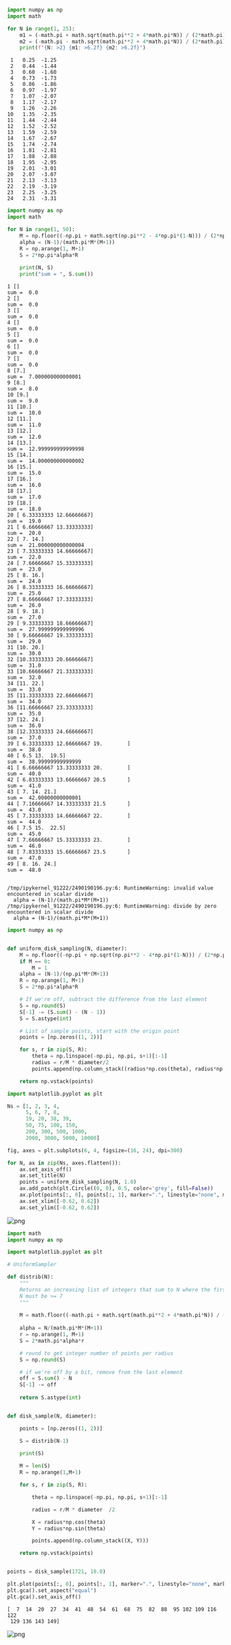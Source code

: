 ```python
import numpy as np
import math

for N in range(1, 25):
    m1 = (-math.pi + math.sqrt(math.pi**2 + 4*math.pi*N)) / (2*math.pi)
    m2 = (-math.pi - math.sqrt(math.pi**2 + 4*math.pi*N)) / (2*math.pi)
    print(f"{N: >2} {m1: >6.2f} {m2: >6.2f}")
```

     1   0.25  -1.25
     2   0.44  -1.44
     3   0.60  -1.60
     4   0.73  -1.73
     5   0.86  -1.86
     6   0.97  -1.97
     7   1.07  -2.07
     8   1.17  -2.17
     9   1.26  -2.26
    10   1.35  -2.35
    11   1.44  -2.44
    12   1.52  -2.52
    13   1.59  -2.59
    14   1.67  -2.67
    15   1.74  -2.74
    16   1.81  -2.81
    17   1.88  -2.88
    18   1.95  -2.95
    19   2.01  -3.01
    20   2.07  -3.07
    21   2.13  -3.13
    22   2.19  -3.19
    23   2.25  -3.25
    24   2.31  -3.31



```python
import numpy as np
import math

for N in range(1, 50):
    M = np.floor((-np.pi + math.sqrt(np.pi**2 - 4*np.pi*(1-N))) / (2*np.pi))
    alpha = (N-1)/(math.pi*M*(M+1))
    R = np.arange(1, M+1)
    S = 2*np.pi*alpha*R
    
    print(N, S)
    print("sum = ", S.sum())
```

    1 []
    sum =  0.0
    2 []
    sum =  0.0
    3 []
    sum =  0.0
    4 []
    sum =  0.0
    5 []
    sum =  0.0
    6 []
    sum =  0.0
    7 []
    sum =  0.0
    8 [7.]
    sum =  7.000000000000001
    9 [8.]
    sum =  8.0
    10 [9.]
    sum =  9.0
    11 [10.]
    sum =  10.0
    12 [11.]
    sum =  11.0
    13 [12.]
    sum =  12.0
    14 [13.]
    sum =  12.999999999999998
    15 [14.]
    sum =  14.000000000000002
    16 [15.]
    sum =  15.0
    17 [16.]
    sum =  16.0
    18 [17.]
    sum =  17.0
    19 [18.]
    sum =  18.0
    20 [ 6.33333333 12.66666667]
    sum =  19.0
    21 [ 6.66666667 13.33333333]
    sum =  20.0
    22 [ 7. 14.]
    sum =  21.000000000000004
    23 [ 7.33333333 14.66666667]
    sum =  22.0
    24 [ 7.66666667 15.33333333]
    sum =  23.0
    25 [ 8. 16.]
    sum =  24.0
    26 [ 8.33333333 16.66666667]
    sum =  25.0
    27 [ 8.66666667 17.33333333]
    sum =  26.0
    28 [ 9. 18.]
    sum =  27.0
    29 [ 9.33333333 18.66666667]
    sum =  27.999999999999996
    30 [ 9.66666667 19.33333333]
    sum =  29.0
    31 [10. 20.]
    sum =  30.0
    32 [10.33333333 20.66666667]
    sum =  31.0
    33 [10.66666667 21.33333333]
    sum =  32.0
    34 [11. 22.]
    sum =  33.0
    35 [11.33333333 22.66666667]
    sum =  34.0
    36 [11.66666667 23.33333333]
    sum =  35.0
    37 [12. 24.]
    sum =  36.0
    38 [12.33333333 24.66666667]
    sum =  37.0
    39 [ 6.33333333 12.66666667 19.        ]
    sum =  38.0
    40 [ 6.5 13.  19.5]
    sum =  38.99999999999999
    41 [ 6.66666667 13.33333333 20.        ]
    sum =  40.0
    42 [ 6.83333333 13.66666667 20.5       ]
    sum =  41.0
    43 [ 7. 14. 21.]
    sum =  42.00000000000001
    44 [ 7.16666667 14.33333333 21.5       ]
    sum =  43.0
    45 [ 7.33333333 14.66666667 22.        ]
    sum =  44.0
    46 [ 7.5 15.  22.5]
    sum =  45.0
    47 [ 7.66666667 15.33333333 23.        ]
    sum =  46.0
    48 [ 7.83333333 15.66666667 23.5       ]
    sum =  47.0
    49 [ 8. 16. 24.]
    sum =  48.0


    /tmp/ipykernel_91222/2490190196.py:6: RuntimeWarning: invalid value encountered in scalar divide
      alpha = (N-1)/(math.pi*M*(M+1))
    /tmp/ipykernel_91222/2490190196.py:6: RuntimeWarning: divide by zero encountered in scalar divide
      alpha = (N-1)/(math.pi*M*(M+1))



```python
import numpy as np


def uniform_disk_sampling(N, diameter):
    M = np.floor((-np.pi + np.sqrt(np.pi**2 - 4*np.pi*(1-N))) / (2*np.pi))
    if M == 0:
        M = 1
    alpha = (N-1)/(np.pi*M*(M+1))
    R = np.arange(1, M+1)
    S = 2*np.pi*alpha*R

    # If we're off, subtract the difference from the last element
    S = np.round(S)
    S[-1] -= (S.sum() - (N - 1))
    S = S.astype(int)

    # List of sample points, start with the origin point
    points = [np.zeros((1, 2))]

    for s, r in zip(S, R):
        theta = np.linspace(-np.pi, np.pi, s+1)[:-1]
        radius = r/M * diameter/2
        points.append(np.column_stack((radius*np.cos(theta), radius*np.sin(theta))))

    return np.vstack(points)
```


```python
import matplotlib.pyplot as plt

Ns = [1, 2, 3, 4,
      5, 6, 7, 8,
      19, 20, 38, 39,
      50, 75, 100, 150,
      200, 300, 500, 1000,
      2000, 3000, 5000, 10000]

fig, axes = plt.subplots(6, 4, figsize=(16, 24), dpi=300)

for N, ax in zip(Ns, axes.flatten()):
    ax.set_axis_off()
    ax.set_title(N)
    points = uniform_disk_sampling(N, 1.0)
    ax.add_patch(plt.Circle((0, 0), 0.5, color='grey', fill=False))
    ax.plot(points[:, 0], points[:, 1], marker=".", linestyle="none", markersize=round(6 - np.log10(N)), color="darkred")
    ax.set_xlim([-0.62, 0.62])
    ax.set_ylim([-0.62, 0.62])


```


    
![png](blog_ring_sampling_files/blog_ring_sampling_3_0.png)
    



```python
import math
import numpy as np

import matplotlib.pyplot as plt

# UniformSampler

def distrib(N):
    """
    Returns an increasing list of integers that sum to N where the first element is always > 1
    N must be >= 7
    """
    
    M = math.floor((-math.pi + math.sqrt(math.pi**2 + 4*math.pi*N)) / (2*math.pi))
    
    alpha = N/(math.pi*M*(M+1))
    r = np.arange(1, M+1)
    S = 2*math.pi*alpha*r

    # round to get integer number of points per radius
    S = np.round(S)

    # if we're off by a bit, remove from the last element
    off = S.sum() - N
    S[-1] -= off
    
    return S.astype(int)


def disk_sample(N, diameter):

    points = [np.zeros((1, 2))]

    S = distrib(N-1)

    print(S)
    
    M = len(S)
    R = np.arange(1,M+1)

    for s, r in zip(S, R):

        theta = np.linspace(-np.pi, np.pi, s+1)[:-1]

        radius = r/M * diameter  /2

        X = radius*np.cos(theta)
        Y = radius*np.sin(theta)

        points.append(np.column_stack((X, Y)))

    return np.vstack(points)


points = disk_sample(1721, 10.0)

plt.plot(points[:, 0], points[:, 1], marker=".", linestyle="none", markersize=2)
plt.gca().set_aspect("equal")
plt.gca().set_axis_off()
```

    [  7  14  20  27  34  41  48  54  61  68  75  82  88  95 102 109 116 122
     129 136 143 149]



    
![png](blog_ring_sampling_files/blog_ring_sampling_4_1.png)
    


